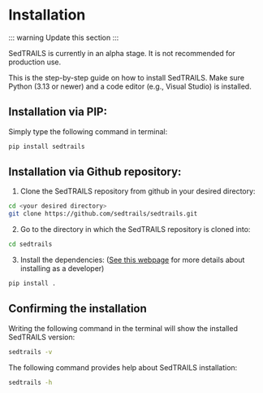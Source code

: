 # Installation

::: warning
Update this section
:::

 SedTRAILS is currently in an alpha stage. It is not recommended for production use.

This is the step-by-step guide on how to install SedTRAILS. Make sure Python (3.13 or newer) and a code editor (e.g., Visual Studio) is installed.


## Installation via PIP:

Simply type the following command in terminal:
```bash
pip install sedtrails
```

## Installation via Github repository:

1. Clone the SedTRAILS repository from github in your desired directory:
```bash
cd <your desired directory>
git clone https://github.com/sedtrails/sedtrails.git
```

2. Go to the directory in which the SedTRAILS repository is cloned into:
```bash
cd sedtrails
```

3. Install the dependencies: ([See this webpage](https://github.com/sedtrails/sedtrails/blob/dev/CONTRIBUTING.md) for more details about installing as a developer)
```bash
pip install .
```

## Confirming the installation

Writing the following command in the terminal will show the installed SedTRAILS version:
```bash
sedtrails -v
```

The following command provides help about SedTRAILS installation:
```bash
sedtrails -h

```